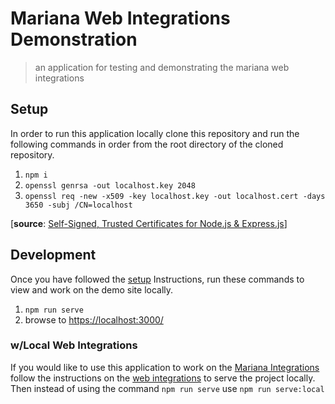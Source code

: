 # Mariana Web Integrations Demonstration

> an application for testing and demonstrating the mariana web integrations

## Setup

In order to run this application locally clone this repository and run the following commands in order from the root directory of the cloned repository.

1. `npm i`
2. `openssl genrsa -out localhost.key 2048`
3. `openssl req -new -x509 -key localhost.key -out localhost.cert -days 3650 -subj /CN=localhost`

[__source__: [Self-Signed, Trusted Certificates for Node.js & Express.js](https://www.kevinleary.net/self-signed-trusted-certificates-node-js-express-js/)]

## Development

Once you have followed the [setup](#setup) Instructions, run these commands to view and work on the demo site locally.

1. `npm run serve`
2. browse to [https://localhost:3000/](https://localhost:3000/)

### w/Local Web Integrations

If you would like to use this application to work on the [Mariana Integrations](https://github.com/Mariana-Tek/ember-mariana-integrations/) follow the instructions on the [web integrations](https://github.com/Mariana-Tek/ember-mariana-integrations/#running--development) to serve the project locally. Then instead of using the command `npm run serve` use `npm run serve:local`
